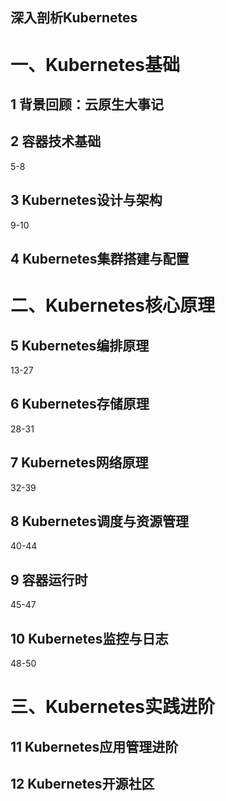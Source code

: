 深入剖析Kubernetes
----



# 一、Kubernetes基础

## 1 背景回顾：云原生大事记



## 2 容器技术基础

5-8

## 3 Kubernetes设计与架构

9-10



## 4 Kubernetes集群搭建与配置





# 二、Kubernetes核心原理

## 5 Kubernetes编排原理

13-27



## 6 Kubernetes存储原理

28-31



## 7 Kubernetes网络原理

32-39



## 8 Kubernetes调度与资源管理

40-44



## 9 容器运行时

45-47



## 10 Kubernetes监控与日志

48-50

# 三、Kubernetes实践进阶

## 11 Kubernetes应用管理进阶





## 12 Kubernetes开源社区

